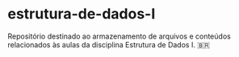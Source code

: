 # estrutura-de-dados-I
Repositório destinado ao armazenamento de arquivos e conteúdos relacionados às aulas da disciplina Estrutura de Dados I. 🇧🇷
